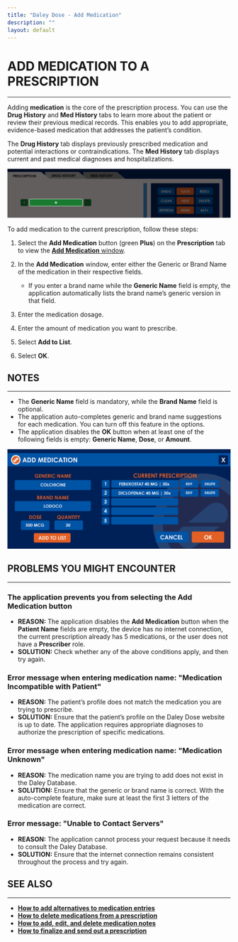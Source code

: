 ```yaml
---
title: "Daley Dose - Add Medication"
description: ""
layout: default
---
```


# **ADD MEDICATION TO A PRESCRIPTION**
---
Adding **medication** is the core of the prescription process. You can use the **Drug History** and **Med History** tabs to learn more about the patient or review their previous medical records. This enables you to add appropriate, evidence-based medication that addresses the patient’s condition.

The **Drug History** tab displays previously prescribed medication and potential interactions or contraindications. The **Med History** tab displays current and past medical diagnoses and hospitalizations.

![Daley Dose user interface screenshot](/assets/images/daley-dose-home-window-parts-add-meds.png)

To add medication to the current prescription, follow these steps:

1. Select the **Add Medication** button (green **Plus**) on the **Prescription** tab to view the [**Add Medication** window](/daleydose/window-add-medication).

2. In the **Add Medication** window, enter either the Generic or Brand Name of the medication in their respective fields.  

   - If you enter a brand name while the **Generic Name** field is empty, the application automatically lists the brand name’s generic version in that field.  

3. Enter the medication dosage.

4. Enter the amount of medication you want to prescribe.

5. Select **Add to List**.

6. Select **OK**.  

## **NOTES**
---
- The **Generic Name** field is mandatory, while the **Brand Name** field is optional.
- The application auto-completes generic and brand name suggestions for each medication. You can turn off this feature in the options.
- The application disables the **OK** button when at least one of the following fields is empty: **Generic Name**, **Dose**, or **Amount**.

![Daley Dose user interface screenshot](/assets/images/daley-dose-add-medication-window.png)

## **PROBLEMS YOU MIGHT ENCOUNTER**  
---

### The application prevents you from selecting the **Add Medication** button  
- **REASON:** The application disables the **Add Medication** button when the **Patient Name** fields are empty, the device has no internet connection, the current prescription already has 5 medications, or the user does not have a **Prescriber** role.  
- **SOLUTION:** Check whether any of the above conditions apply, and then try again.

### Error message when entering medication name: **"Medication Incompatible with Patient"**  
- **REASON:** The patient’s profile does not match the medication you are trying to prescribe.  
- **SOLUTION:** Ensure that the patient’s profile on the Daley Dose website is up to date. The application requires appropriate diagnoses to authorize the prescription of specific medications.

### Error message when entering medication name: **"Medication Unknown"**  
- **REASON:** The medication name you are trying to add does not exist in the Daley Database.  
- **SOLUTION:** Ensure that the generic or brand name is correct. With the auto-complete feature, make sure at least the first 3 letters of the medication are correct.

### Error message: **"Unable to Contact Servers"**  
- **REASON:** The application cannot process your request because it needs to consult the Daley Database.  
- **SOLUTION:** Ensure that the internet connection remains consistent throughout the process and try again.

## **SEE ALSO**
---
- [**How to add alternatives to medication entries**](/daleydose/prescription-add-alts)  
- [**How to delete medications from a prescription**](/daleydose/prescription-delete-meds) 
- [**How to add, edit, and delete medication notes**](/daleydose/prescription-manage)  
- [**How to finalize and send out a prescription**](/daleydose/prescription-finalize)
